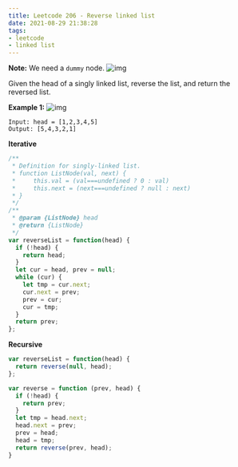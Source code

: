 ```yaml
---
title: Leetcode 206 - Reverse linked list
date: 2021-08-29 21:38:28
tags:
- leetcode
- linked list
---
```

**Note:** We need a `dummy` node.
![img](https://tva1.sinaimg.cn/large/008eGmZEly1gnrf1oboupg30gy0c44qp.gif)

Given the head of a singly linked list, reverse the list, and return the reversed list.

**Example 1:**
![img](https://assets.leetcode.com/uploads/2021/02/19/rev1ex1.jpg)
```
Input: head = [1,2,3,4,5]
Output: [5,4,3,2,1]
```
**Iterative**
```javascript
/**
 * Definition for singly-linked list.
 * function ListNode(val, next) {
 *     this.val = (val===undefined ? 0 : val)
 *     this.next = (next===undefined ? null : next)
 * }
 */
/**
 * @param {ListNode} head
 * @return {ListNode}
 */
var reverseList = function(head) {
  if (!head) {
    return head;
  } 
  let cur = head, prev = null;
  while (cur) {
    let tmp = cur.next;
    cur.next = prev;
    prev = cur;
    cur = tmp;
  }
  return prev;
};
```
**Recursive**
```javascript
var reverseList = function(head) {
  return reverse(null, head);
};

var reverse = function (prev, head) {
  if (!head) {
    return prev;
  }
  let tmp = head.next;
  head.next = prev;
  prev = head;
  head = tmp;
  return reverse(prev, head);
}
```
